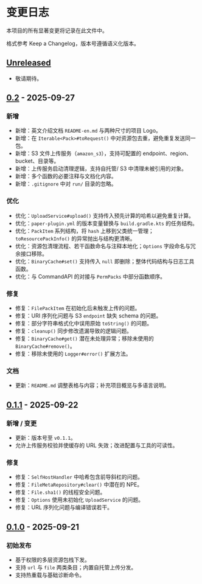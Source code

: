 # 变更日志

本项目的所有显著变更将记录在此文件中。

格式参考 Keep a Changelog，版本号遵循语义化版本。

## [Unreleased]
- 敬请期待。

## [0.2] - 2025-09-27
### 新增
- 新增：英文介绍文档 `README-en.md` 与两种尺寸的项目 Logo。
- 新增：在 `Iterable<Pack>#toRequest()` 中对资源包去重，避免重复发送同一包。
- 新增：S3 文件上传服务（`amazon_s3`），支持可配置的 endpoint、region、bucket、目录等。
- 新增：上传服务启动清理逻辑，支持自托管/ S3 中清理未被引用的对象。
- 新增：多个函数的必要注释与文档化内容。
- 新增：`.gitignore` 中对 `run/` 目录的忽略。

### 优化
- 优化：`UploadService#upload()` 支持传入预先计算的哈希以避免重复计算。
- 优化：`paper-plugin.yml` 的版本变量替换与 `build.gradle.kts` 的任务结构。
- 优化：`PackItem` 系列结构，将 `hash` 上移到父类统一管理；`toResourcePackInfo()` 的异常抛出与结构更清晰。
- 优化：资源包清理流程、若干函数命名与注释本地化；`Options` 字段命名与冗余接口移除。
- 优化：`BinaryCache#set()` 支持传入 `null` 即删除；整体代码结构与日志工具函数。
- 优化：与 CommandAPI 的对接与 `PermPacks` 中部分函数顺序。

### 修复
- 修复：`FilePackItem` 在初始化后未触发上传的问题。
- 修复：URI 序列化问题与 S3 `endpoint` 缺失 schema 的问题。
- 修复：部分字符串格式化中误用原始 `toString()` 的问题。
- 修复：`cleanup()` 同步修改遗漏导致的逻辑问题。
- 修复：`BinaryCache#get()` 潜在未处理异常；移除未使用的 `BinaryCache#remove()`。
- 修复：移除未使用的 `Logger#error()` 扩展方法。

### 文档
- 更新：`README.md` 调整表格与内容；补充项目概览与多语言说明。

## [0.1.1] - 2025-09-22
### 新增 / 变更
- 更新：版本号至 `v0.1.1`。
- 允许上传服务校验并使缓存的 URL 失效；改进配置与工具的可读性。

### 修复
- 修复：`SelfHostHandler` 中哈希包含前导斜杠的问题。
- 修复：`FileMetaRepository#clear()` 中潜在的 NPE。
- 修复：`File.sha1()` 的线程安全问题。
- 修复：`Options` 使用未初始化 `UploadService` 的问题。
- 修复：URL 序列化问题与编译错误若干。

## [0.1.0] - 2025-09-21
### 初始发布
- 基于权限的多层资源包栈下发。
- 支持 `url` 与 `file` 两类条目；内置自托管上传分发。
- 支持热重载与基础诊断命令。


[Unreleased]: https://github.com/Pectics/PermPacks/compare/v0.2...HEAD
[0.2]: https://github.com/Pectics/PermPacks/compare/v0.1.1...v0.2
[0.1.1]: https://github.com/Pectics/PermPacks/compare/v0.1.0...v0.1.1
[0.1.0]: https://github.com/Pectics/PermPacks/releases/tag/v0.1.0
